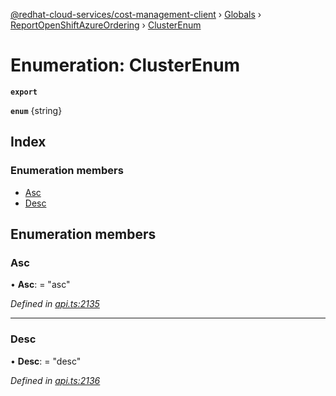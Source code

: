[@redhat-cloud-services/cost-management-client](../README.md) › [Globals](../globals.md) › [ReportOpenShiftAzureOrdering](../modules/reportopenshiftazureordering.md) › [ClusterEnum](reportopenshiftazureordering.clusterenum.md)

# Enumeration: ClusterEnum

**`export`** 

**`enum`** {string}

## Index

### Enumeration members

* [Asc](reportopenshiftazureordering.clusterenum.md#asc)
* [Desc](reportopenshiftazureordering.clusterenum.md#desc)

## Enumeration members

###  Asc

• **Asc**: = "asc"

*Defined in [api.ts:2135](https://github.com/RedHatInsights/javascript-clients/blob/master/packages/cost-management/api.ts#L2135)*

___

###  Desc

• **Desc**: = "desc"

*Defined in [api.ts:2136](https://github.com/RedHatInsights/javascript-clients/blob/master/packages/cost-management/api.ts#L2136)*
